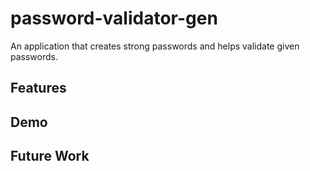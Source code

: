 # password-validator-gen
An application that creates strong passwords and helps validate given passwords.



## Features


## Demo 

## Future Work
